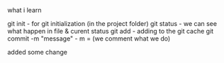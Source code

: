 what i learn

git init   - for git initialization (in the project folder)
git status  - we can see what happen in file & curent status
git add - adding to the git cache
git commit -m "message"  - m = (we comment what we do)

added some change
